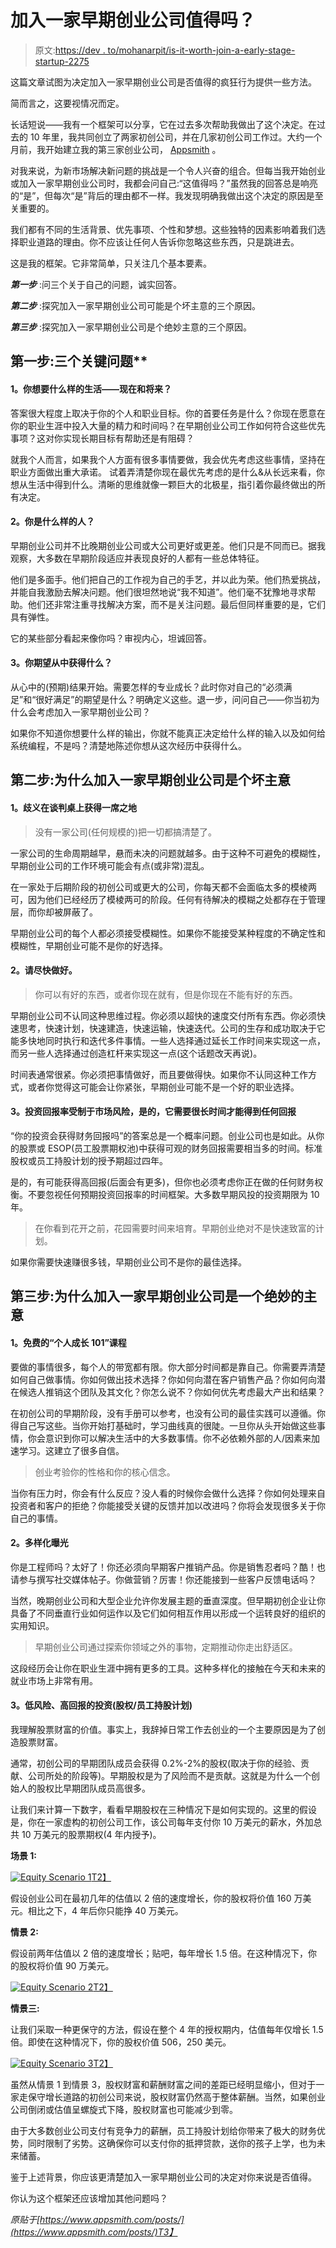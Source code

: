 # 加入一家早期创业公司值得吗？

> 原文:[https://dev . to/mohanarpit/is-it-worth-join-a-early-stage-startup-2275](https://dev.to/mohanarpit/is-it-worth-joining-an-early-stage-startup-2275)

这篇文章试图为决定加入一家早期创业公司是否值得的疯狂行为提供一些方法。

简而言之，这要视情况而定。

长话短说——我有一个框架可以分享，它在过去多次帮助我做出了这个决定。在过去的 10 年里，我共同创立了两家初创公司，并在几家初创公司工作过。大约一个月前，我开始建立我的第三家创业公司， [Appsmith](https://www.appsmith.com) 。

对我来说，为新市场解决新问题的挑战是一个令人兴奋的组合。但每当我开始创业或加入一家早期创业公司时，我都会问自己:“这值得吗？”虽然我的回答总是响亮的“是”，但每次“是”背后的理由都不一样。我发现明确我做出这个决定的原因是至关重要的。

我们都有不同的生活背景、优先事项、个性和梦想。这些独特的因素影响着我们选择职业道路的理由。你不应该让任何人告诉你忽略这些东西，只是跳进去。

这是我的框架。它非常简单，只关注几个基本要素。

***第一步*** :问三个关于自己的问题，诚实回答。

***第二步*** :探究加入一家早期创业公司可能是个坏主意的三个原因。

***第三步*** :探究加入一家早期创业公司是个绝妙主意的三个原因。

## [](#step-1-the-three-critical-questions)第一步:三个关键问题**

#### [](#1-what-kind-of-life-do-you-want-right-now-and-in-the-long-term)1。你想要什么样的生活——现在和将来？

答案很大程度上取决于你的个人和职业目标。你的首要任务是什么？你现在愿意在你的职业生涯中投入大量的精力和时间吗？在早期创业公司工作如何符合这些优先事项？这对你实现长期目标有帮助还是有阻碍？

就我个人而言，如果我个人方面有很多事情要做，我会优先考虑这些事情，坚持在职业方面做出重大承诺。
试着弄清楚你现在最优先考虑的是什么&从长远来看，你想从生活中得到什么。清晰的思维就像一颗巨大的北极星，指引着你最终做出的所有决定。

#### [](#2-what-kind-of-a-person-are-you)2。你是什么样的人？

早期创业公司并不比晚期创业公司或大公司更好或更差。他们只是不同而已。据我观察，大多数在早期阶段适应并表现良好的人都有一些总体特征。

他们是多面手。他们把自己的工作视为自己的手艺，并以此为荣。他们热爱挑战，并能自我激励去解决问题。他们很坦然地说“我不知道”。他们毫不犹豫地寻求帮助。他们还非常注重寻找解决方案，而不是关注问题。最后但同样重要的是，它们具有弹性。

它的某些部分看起来像你吗？审视内心，坦诚回答。

#### [](#3-what-do-you-expect-to-gain-from-it)3。你期望从中获得什么？

从心中的(预期)结果开始。需要怎样的专业成长？此时你对自己的“必须满足”和“很好满足”的期望是什么？明确定义这些。退一步，问问自己——你当初为什么会考虑加入一家早期创业公司？

如果你不知道你想要什么样的输出，你就不能真正决定给什么样的输入以及如何给系统编程，不是吗？清楚地陈述你想从这次经历中获得什么。

## 第二步:为什么加入一家早期创业公司是个坏主意

#### [](#1-ambiguity-gets-a-seat-on-the-table)1。歧义在谈判桌上获得一席之地

> 没有一家公司(任何规模的)把一切都搞清楚了。

一家公司的生命周期越早，悬而未决的问题就越多。由于这种不可避免的模糊性，早期创业公司的工作环境可能会有点(或非常)混乱。

在一家处于后期阶段的初创公司或更大的公司，你每天都不会面临太多的模棱两可，因为他们已经经历了模棱两可的阶段。任何有待解决的模糊之处都存在于管理层，而你却被屏蔽了。

早期创业公司的每个人都必须接受模糊性。如果你不能接受某种程度的不确定性和模糊性，早期创业可能不是你的好选择。

#### [](#2-get-it-right-and-get-it-fast-please)2。请尽快做好。

> 你可以有好的东西，或者你现在就有，但是你现在不能有好的东西。

早期创业公司不认同这种思维过程。你必须以超快的速度交付所有东西。你必须快速思考，快速计划，快速建造，快速运输，快速迭代。公司的生存和成功取决于它能多快地同时执行和迭代多件事情。一些人选择通过延长工作时间来实现这一点，而另一些人选择通过创造杠杆来实现这一点(这个话题改天再说)。

时间表通常很紧。你必须把事情做好，而且要做得快。如果你不认同这种工作方式，或者你觉得这可能会让你紧张，早期创业可能不是一个好的职业选择。

#### [](#3-roi-is-subject-to-market-risk-and-yes-it-takes-a-long-time-to-get-any-returns)3。投资回报率受制于市场风险，是的，它需要很长时间才能得到任何回报

“你的投资会获得财务回报吗”的答案总是一个概率问题。创业公司也是如此。从你的股票或 ESOP(员工股票期权池)中获得可观的财务回报需要相当多的时间。标准股权或员工持股计划的授予期超过四年。

是的，有可能获得高回报(后面会有更多)，但你也必须考虑你正在做的任何财务权衡。不要忽视任何预期投资回报率的时间框架。大多数早期风投的投资期限为 10 年。

> 在你看到花开之前，花园需要时间来培育。早期创业绝对不是快速致富的计划。

如果你需要快速赚很多钱，早期创业公司不是你的最佳选择。

## 第三步:为什么加入一家早期创业公司是一个绝妙的主意

#### [](#1-a-free-personal-growth-101-class)1。免费的“个人成长 101”课程

要做的事情很多，每个人的带宽都有限。你大部分时间都是靠自己。你需要弄清楚如何自己做事情。你如何做出技术选择？你如何向潜在客户销售产品？你如何向潜在候选人推销这个团队及其文化？你怎么说不？你如何优先考虑最大产出和结果？

在初创公司的早期阶段，没有手册可以参考，也没有公司的最佳实践可以遵循。你得自己写这些。当你开始打基础时，学习曲线真的很陡。一旦你从头开始做这些事情，你会意识到你可以解决生活中的大多数事情。你不必依赖外部的人/因素来加速学习。这建立了很多自信。

> 创业考验你的性格和你的核心信念。

当你有压力时，你会有什么反应？没人看的时候你会做什么选择？你如何处理来自投资者和客户的拒绝？你能接受关键的反馈并加以改进吗？你将会发现很多关于你自己的事情。

#### [](#2-diverse-exposure)2。多样化曝光

你是工程师吗？太好了！你还必须向早期客户推销产品。你是销售忍者吗？酷！也请参与撰写社交媒体帖子。你做营销？厉害！你还能接到一些客户反馈电话吗？

当然，晚期创业公司和大型企业允许你发展主题的垂直深度。但早期初创企业让你具备了不同垂直行业如何运作以及它们如何相互作用以形成一个运转良好的组织的实用知识。

> 早期创业公司通过探索你领域之外的事物，定期推动你走出舒适区。

这段经历会让你在职业生涯中拥有更多的工具。这种多样化的接触在今天和未来的就业市场上非常有用。

#### [](#3-low-risk-high-reward-investment-equityesop)3。低风险、高回报的投资(股权/员工持股计划)

我理解股票财富的价值。事实上，我辞掉日常工作去创业的一个主要原因是为了创造股票财富。

通常，初创公司的早期团队成员会获得 0.2%-2%的股权(取决于你的经验、贡献、公司所处的阶段等)。早期股权是为了风险而不是贡献。这就是为什么一个创始人的股权比早期团队成员高很多。

让我们来计算一下数字，看看早期股权在三种情况下是如何实现的。这里的假设是，你在一家虚构的初创公司工作，该公司每年支付你 10 万美元的薪水，外加总共 10 万美元的股票期权(4 年内授予)。

**场景 1:**

[![Equity Scenario 1](../Images/2baae6a79bf092a22306907ea8308918.png)T2】](https://res.cloudinary.com/practicaldev/image/fetch/s--JHLodH5q--/c_limit%2Cf_auto%2Cfl_progressive%2Cq_auto%2Cw_880/https://www.appsmith.com/images/equity-1.png)

假设创业公司在最初几年的估值以 2 倍的速度增长，你的股权将价值 160 万美元。相比之下，4 年后你只能挣 40 万美元。

**情景 2:**

假设前两年估值以 2 倍的速度增长；贴吧，每年增长 1.5 倍。在这种情况下，你的股权将价值 90 万美元。

[![Equity Scenario 2](../Images/2317b60e6d47cf27c0c3c98004b69713.png)T2】](https://res.cloudinary.com/practicaldev/image/fetch/s--AzuICdms--/c_limit%2Cf_auto%2Cfl_progressive%2Cq_auto%2Cw_880/https://www.appsmith.com/images/equity-2.png)

**情景三:**

让我们采取一种更保守的方法，假设在整个 4 年的授权期内，估值每年仅增长 1.5 倍。即使在这种情况下，你的股权价值 506，250 美元。

[![Equity Scenario 3](../Images/5267fe39993b85b52d867450464c71c6.png)T2】](https://res.cloudinary.com/practicaldev/image/fetch/s--VdAn9rKU--/c_limit%2Cf_auto%2Cfl_progressive%2Cq_auto%2Cw_880/https://www.appsmith.com/images/equity-3.png)

虽然从情景 1 到情景 3，股权财富和薪酬财富之间的差距已经明显缩小，但对于一家走保守增长道路的初创公司来说，股权财富仍然高于整体薪酬。当然，如果创业公司倒闭或估值呈螺旋式下降，股权财富也可能减少到零。

由于大多数创业公司支付有竞争力的薪酬，员工持股计划给你带来了极大的财务优势，同时限制了劣势。这确保你可以支付你的抵押贷款，送你的孩子上学，也为未来储蓄。

鉴于上述背景，你应该更清楚加入一家早期创业公司的决定对你来说是否值得。

你认为这个框架还应该增加其他问题吗？

*原贴于[https://www.appsmith.com/posts/](https://www.appsmith.com/posts/)T3】*
